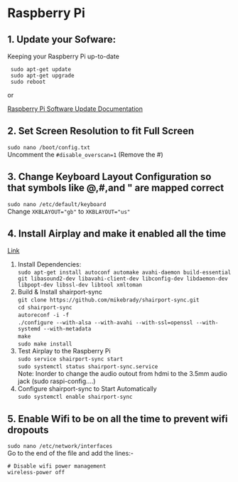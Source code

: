# Raspberry Pi

## 1. Update your Sofware: 

Keeping your Raspberry Pi up-to-date

` sudo apt-get update` \
` sudo apt-get upgrade`\
` sudo reboot`

or

[Raspberry Pi Software Update Documentation](https://www.raspberrypi.org/documentation/raspbian/updating.md)


## 2. Set Screen Resolution to fit Full Screen
`sudo nano /boot/config.txt` \
Uncomment the `#disable_overscan=1` (Remove the #)

## 3. Change Keyboard Layout Configuration so that symbols like @,#,and " are mapped correct 
`sudo nano /etc/default/keyboard` \
Change `XKBLAYOUT="gb"` to `XKBLAYOUT="us"`

## 4. Install Airplay and make it enabled all the time
[Link](https://appcodelabs.com/7-easy-steps-to-apple-airplay-on-raspberry-pi) 
  1. Install Dependencies: \
`sudo apt-get install autoconf automake avahi-daemon build-essential git libasound2-dev libavahi-client-dev libconfig-dev libdaemon-dev libpopt-dev libssl-dev libtool xmltoman`
  2. Build & Install shairport-sync \
`git clone https://github.com/mikebrady/shairport-sync.git` \
		`cd shairport-sync` \
		`autoreconf -i -f` \
		`./configure --with-alsa --with-avahi --with-ssl=openssl --with-systemd --with-metadata` \
		`make` \
		`sudo make install` 
  3. Test Airplay to the Raspberry Pi \
		`sudo service shairport-sync start` \
		`sudo systemctl status shairport-sync.service` \
	  Note: Inorder to change the audio outout from hdmi to the 3.5mm audio jack (sudo raspi-config....)
  4. Configure shairport-sync to Start Automatically \
		`sudo systemctl enable shairport-sync`

## 5. Enable Wifi to be on all the time to prevent wifi dropouts
`sudo nano /etc/network/interfaces` \
Go to the end of the file and add the lines:- 
``` 
# Disable wifi power management
wireless-power off
```
